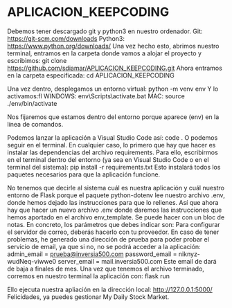 # APLICACION_KEEPCODING


Debemos tener descargado git y python3 en nuestro ordenador.
Git: https://git-scm.com/downloads
Python3: https://www.python.org/downloads/
Una vez hecho esto, abrimos nuestro terminal, entramos en la carpeta donde vamos a alojar el proyecto y escribimos:
git clone https://github.com/sdiamar/APLICACION_KEEPCODING.git
Ahora entramos en la carpeta especificada:
cd APLICACION_KEEPCODING

Una vez dentro, desplegamos un entorno virtual: 
python -m venv env
Y lo activamos:fl
WINDOWS: env\Scripts\activate.bat
MAC: source ./env/bin/activate

Nos fijaremos que estamos dentro del entorno porque aparece (env) en la línea de comandos.

Podemos lanzar la aplicación a Visual Studio Code así: code .
O podemos seguir en el terminal. En cualquier caso, lo primero que hay que hacer es instalar las dependencias del archivo requirements.
Para ello, escribirmos en el terminal dentro del entorno (ya sea en Visual Studio Code o en el terminal del sistema): pip install -r requirements.txt
Esto instalará todos los paquetes necesarios para que la aplicación funcione.

No tenemos que decirle al sistema cuál es nuestra aplicación y cuál nuestro entorno de Flask porque el paquete python-dotenv lee nuestro archivo .env, donde hemos dejado las instrucciones para que lo rellenes. Así que ahora hay que hacer un nuevo archivo .env donde daremos las instrucciones que hemos aportado en el archivo env_template. Se puede hacer con un bloc de notas.
En concreto, los parámetros que debes indicar son:
Para configurar el servidor de correo, deberás hacerlo con tu proveedor. En caso de tener problemas, he generado una dirección de prueba para poder probar el servicio de email, ya que si no, no se podrá acceder a la aplicación:
admin_email = prueba@inversia500.com
password_email = niknyz-wudNeq-viwwe0
server_email = mail.inversia500.com
Este email de dará de baja a finales de mes.
Una vez que tenemos el archivo terminado, corremos en nuestro terminal la aplicación con: flask run

Ello ejecuta nuestra apliación en la dirección local: http://127.0.0.1:5000/
Felicidades, ya puedes gestionar My Daily Stock Market.
